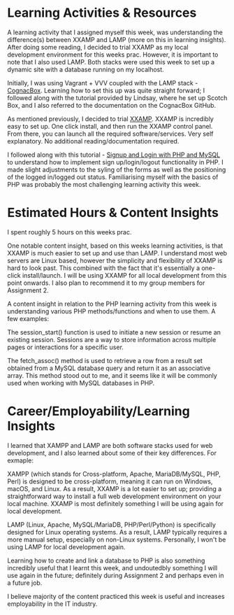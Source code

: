 # **Learning Activities & Resources**
A learning activity that I assigned myself this week, was understanding the difference(s) between XXAMP and LAMP (more on this in learning insights). After doing some reading, I decided to trial XXAMP as my local development environment for this weeks prac. However, it is important to note that I also used LAMP. Both stacks were used this week to set up a dynamic site with a database running on my localhost.

Initially, I was using Vagrant + VVV coupled with the LAMP stack - [CognacBox](https://www.youtube.com/watch?v=y6Shl6tS5zE&t=347s). Learning how to set this up was quite straight forward; I followed along with the tutorial provided by Lindsay, where he set up Scotch Box, and I also referred to the documentation on the CognacBox GitHub. 

As mentioned previously, I decided to trial [XXAMP](https://www.apachefriends.org/download.html). XXAMP is incredibly easy to set up. One click install, and then run the XXAMP control panel. From there, you can launch all the required software/services. Very self explanatory. No additional reading/documentation required. 

I followed along with this tutorial - [Signup and Login with PHP and MySQL](https://www.youtube.com/watch?v=5L9UhOnuos0&t=2136s) to understand how to implement sign up/login/logout functionality in PHP. I made slight adjustments to the syling of the forms as well as the positioning of the logged in/logged out status. Familiarising myself with the basics of PHP was probably the most challenging learning activity this week. 

# **Estimated Hours & Content Insights**
I spent roughly 5 hours on this weeks prac.

One notable content insight, based on this weeks learning activities, is that XXAMP is much easier to set up and use than LAMP. I understand most web servers are Linux based, however the simplicity and flexibility of XXAMP is hard to look past. This combined with the fact that it's essentially a one-click install/launch. I will be using XXAMP for all local development from this point onwards. I also plan to recommend it to my group members for Assignment 2. 

A content insight in relation to the PHP learning activity from this week is understanding various PHP methods/functions and when to use them. A few examples:

The session_start() function is used to initiate a new session or resume an existing session. Sessions are a way to store information across multiple pages or interactions for a specific user.

The fetch_assoc() method is used to retrieve a row from a result set obtained from a MySQL database query and return it as an associative array. This method stood out to me, and it seems like it will be commonly used when working with MySQL databases in PHP.

# **Career/Employability/Learning Insights**
I learned that XAMPP and LAMP are both software stacks used for web development, and I also learned about some of their key differences. For exmaple:

XAMPP (which stands for Cross-platform, Apache, MariaDB/MySQL, PHP, Perl) is designed to be cross-platform, meaning it can run on Windows, macOS, and Linux. As a result, XXAMP is a lot easier to set up; providing a straightforward way to install a full web development environment on your local machine. XXAMP is most definitely something I will be using again for local development.

LAMP (Linux, Apache, MySQL/MariaDB, PHP/Perl/Python) is specifically designed for Linux operating systems. As a result, LAMP typically requires a more manual setup, especially on non-Linux systems. Personally, I won't be using LAMP for local development again. 

Learning how to create and link a database to PHP is also something incredibly useful that I learnt this week, and undoutedbly something I will use again in the future; definitely during Assignment 2 and perhaps even in a future job. 
 
I believe majority of the content practiced this week is useful and increases employability in the IT industry. 